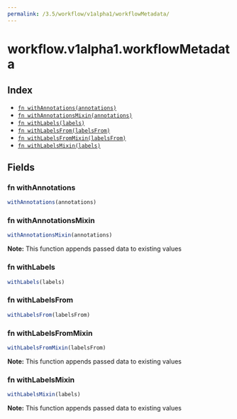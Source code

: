 ```yaml
---
permalink: /3.5/workflow/v1alpha1/workflowMetadata/
---
```


# workflow.v1alpha1.workflowMetadata



## Index

* [`fn withAnnotations(annotations)`](#fn-withannotations)
* [`fn withAnnotationsMixin(annotations)`](#fn-withannotationsmixin)
* [`fn withLabels(labels)`](#fn-withlabels)
* [`fn withLabelsFrom(labelsFrom)`](#fn-withlabelsfrom)
* [`fn withLabelsFromMixin(labelsFrom)`](#fn-withlabelsfrommixin)
* [`fn withLabelsMixin(labels)`](#fn-withlabelsmixin)

## Fields

### fn withAnnotations

```ts
withAnnotations(annotations)
```



### fn withAnnotationsMixin

```ts
withAnnotationsMixin(annotations)
```



**Note:** This function appends passed data to existing values

### fn withLabels

```ts
withLabels(labels)
```



### fn withLabelsFrom

```ts
withLabelsFrom(labelsFrom)
```



### fn withLabelsFromMixin

```ts
withLabelsFromMixin(labelsFrom)
```



**Note:** This function appends passed data to existing values

### fn withLabelsMixin

```ts
withLabelsMixin(labels)
```



**Note:** This function appends passed data to existing values